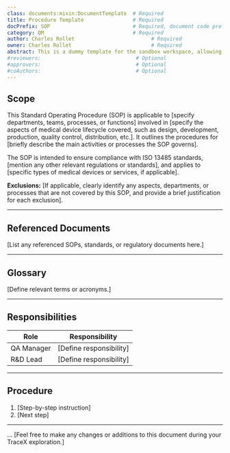 ```yaml
---
class: documents:mixin:DocumentTemplate  # Required
title: Procedure Template                # Required
docPrefix: SOP                           # Required, document code prefix
category: QM                             # Required
author: Charles Rollet                         # Required
owner: Charles Rollet                          # Required
abstract: This is a dummy template for the sandbox workspace, allowing you to play around and easily explore TraceX’s capabilities.      # Optional
#reviewers:                               # Optional
#approvers:                               # Optional
#coAuthors:                               # Optional
---
```


## Scope

This Standard Operating Procedure (SOP) is applicable to [specify departments, teams, processes, or functions] involved in [specify the aspects of medical device lifecycle covered, such as design, development, production, quality control, distribution, etc.]. It outlines the procedures for [briefly describe the main activities or processes the SOP governs].

The SOP is intended to ensure compliance with ISO 13485 standards, [mention any other relevant regulations or standards], and applies to [specific types of medical devices or services, if applicable].

**Exclusions:** [If applicable, clearly identify any aspects, departments, or processes that are not covered by this SOP, and provide a brief justification for each exclusion].

---

## Referenced Documents

[List any referenced SOPs, standards, or regulatory documents here.]

---

## Glossary

[Define relevant terms or acronyms.]

---

## Responsibilities

| Role             | Responsibility            |
|------------------|---------------------------|
| QA Manager       | [Define responsibility]   |
| R&D Lead         | [Define responsibility]   |

---

## Procedure

1. [Step-by-step instruction]
2. [Next step]

---

... [Feel free to make any changes or additions to this document during your TraceX exploration.] 

